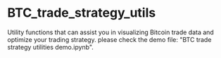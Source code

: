 # BTC_trade_strategy_utils
Utility functions that can assist you in visualizing Bitcoin trade data and optimize your trading strategy.
please check the demo file: "BTC trade strategy utilities demo.ipynb". 
